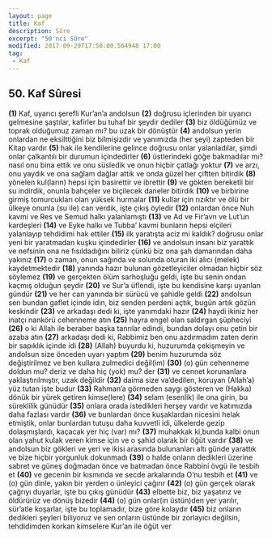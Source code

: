 ```yaml
---
layout: page
title: Kaf
description: Sûre
excerpt: "50'nci Sûre"
modified: 2017-09-29T17:50:00.564948 17:00
tag: 
 - Kaf
---
```


## 50. Kaf Sûresi

**(1)** Kaf, uyarıcı şerefli Kur’an’a andolsun
**(2)** doğrusu içlerinden bir uyarıcı gelmesine şaştılar, kafirler bu tuhaf bir şeydir dediler
**(3)** biz öldüğümüz ve toprak olduğumuz zaman mı? bu uzak bir dönüştür
**(4)** andolsun yerin onlardan ne eksilttiğini biz bilmişizdir ve yanımızda (her şeyi) zapteden bir Kitap vardır
**(5)** hak ile kendilerine gelince doğrusu onlar yalanladılar, şimdi onlar çalkantılı bir durumun içindedirler 
**(6)** üstlerindeki göğe bakmadılar mı? nasıl onu bina ettik ve onu süsledik ve onun hiçbir çatlağı yoktur
**(7)** ve arzı, onu yaydık ve ona sağlam dağlar attık ve onda güzel her çiftten bitirdik
**(8)** yönelen kul(ların) hepsi için basirettir ve ibrettir
**(9)** ve gökten bereketli bir su indirdik, onunla bahçeler ve biçilecek daneler bitirdik
**(10)** ve birbirine girmiş tomurcukları olan yüksek hurmalar
**(11)** kullar için rızıktır ve ölü bir ülkeye onunla (su ile) can verdik, işte çıkış öyledir
**(12)** onlardan önce Nuh kavmi ve Res ve Semud halkı yalanlamıştı
**(13)** ve Ad ve Fir’avn ve Lut’un kardeşleri
**(14)** ve Eyke halkı ve Tubba’ kavmi bunların hepsi elçileri yalanlayıp tehdidimi hak ettiler
**(15)** ilk yaratışta aciz mi kaldık? doğrusu onlar yeni bir yaratmadan kuşku içindedirler
**(16)** ve andolsun insanı biz yarattık ve nefsinin ona ne fısıldadığını biliriz çünkü biz ona şah damarından daha yakınız
**(17)** o zaman, onun sağında ve solunda oturan iki alıcı (melek) kaydetmektedir
**(18)** yanında hazır bulunan gözetleyiciler olmadan hiçbir söz söylemez
**(19)** ve gerçekten ölüm sarhoşluğu geldi, işte bu senin ondan kaçmış olduğun şeydir
**(20)** ve Sur’a üflendi, işte bu kendisine karşı uyarılan gündür
**(21)** ve her can yanında bir sürücü ve şahidle geldi
**(22)** andolsun sen bundan gaflet içinde idin, biz senden perdeni açtık, bugün artık gözün keskindir
**(23)** ve arkadaşı dedi ki, işte yanımdaki hazır 
**(24)** haydi ikiniz her inatçı nankörü cehenneme atın
**(25)** hayra engel olan saldırgan şüpheciyi
**(26)** o ki Allah ile beraber başka tanrılar edindi, bundan dolayı onu çetin bir azaba atın
**(27)** arkadaşı dedi ki, Rabbimiz ben onu azdırmadım zaten derin bir sapıklık içinde idi 
**(28)** (Allah) buyurdu ki, huzurumda çekişmeyin ve andolsun size önceden uyarı yaptım
**(29)** benim huzurumda söz değiştirilmez ve ben kullara zulmedici değil(im)
**(30)** (o) gün cehenneme doldun mu? deriz ve daha hiç (yok) mu? der
**(31)** ve cennet korunanlara yaklaştırılmıştır, uzak değildir
**(32)** daima size va’dedilen, koruyan (Allah’a) yüz tutan işte budur
**(33)** Rahman’a görmeden saygı gösteren ve (Hakka) dönük bir yürek getiren kimse(lere)
**(34)** selam (esenlik) ile ona girin, bu süreklilik günüdür
**(35)** onlara orada istedikleri herşey vardır ve katımızda daha fazlası vardır 
**(36)** ve bunlardan önce kuşaklardan nicesini helak etmiştik, onlar bunlardan tutuşu daha kuvvetli idi, ülkelerde gezip dolaşmışlardı, kaçacak yer hiç (var) mı?
**(37)** muhakkak ki,bunda kalbi onun olan yahut kulak veren kimse için ve o şahid olarak bir öğüt vardır
**(38)** ve andolsun biz  gökleri ve yeri ve ikisi arasında bulunanları altı günde yarattık ve bize hiçbir yorgunluk dokunmadı 
**(39)** o halde onların dedikleri üzerine sabret ve güneş doğmadan önce ve batmadan önce Rabbini övgü ile tesbih et
**(40)** ve gecenin bir kısmında ve secde arkalarında O’nu tesbih et
**(41)** ve (o) gün dinle, yakın bir yerden o ünleyici çağırır
**(42)** (o) gün gerçek olarak çağrıyı duyarlar, işte bu çıkış günüdür 
**(43)** elbette biz, biz yaşatırız ve öldürürüz ve dönüş bizedir
**(44)** (o) gün onlar(ın üstün)den yer yarılır, sür’atle koşarlar, işte bu toplamadır, bize göre kolaydır 
**(45)** biz onların dedikleri şeyleri biliyoruz ve sen onların üstünde bir zorlayıcı değilsin, tehdidimden korkan kimselere Kur’an ile öğüt ver 
